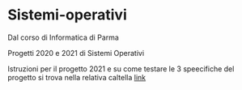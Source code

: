 # Sistemi-operativi
Dal corso di Informatica di Parma 

Progetti 2020 e 2021 di Sistemi Operativi

Istruzioni per il progetto 2021 e su come testare le 3 speecifiche del progetto si trova nella relativa caltella [link](https://github.com/AndreaCicca/Sistemi-operativi/blob/3ccbfa34101fd7f6eaebc6eabd13b441248ba248/2021%20Progetto%20Sistemi%20Operativi/Istruzioni%20progetti%202021.md)
